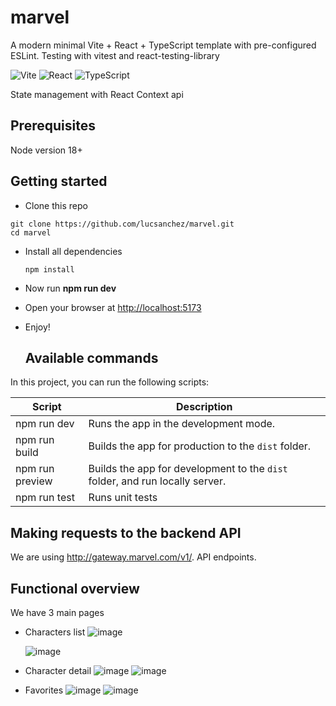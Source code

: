# marvel

A modern minimal Vite + React + TypeScript template with pre-configured ESLint. Testing with vitest and react-testing-library 

![Vite](https://img.shields.io/badge/Vite-B73BFE?style=for-the-badge&logo=vite&logoColor=FFD62E)
![React](https://img.shields.io/badge/React-20232A?style=for-the-badge&logo=react&logoColor=61DAFB)
![TypeScript](https://img.shields.io/badge/TypeScript-007ACC?style=for-the-badge&logo=typescript&logoColor=white)

State management with React Context api

## Prerequisites
Node version 18+

## Getting started
 - Clone this repo

  ```
  git clone https://github.com/lucsanchez/marvel.git
  cd marvel
  ```

- Install all dependencies

  ```
  npm install
  ```
- Now run **npm run dev**

- Open your browser at [http://localhost:5173](http://localhost:5173/)
- Enjoy!

  ## Available commands

<p>In this project, you can run the following scripts:</p>

| Script           | Description                                                                 |
| -------------    | --------------------------------------------------------------------------- |
| npm run dev      | Runs the app in the development mode.                                       |
| npm run build    | Builds the app for production to the `dist` folder.                         |
| npm run preview  | Builds the app for development to the `dist` folder, and run locally server. |
| npm run test     | Runs unit tests                                     |

## Making requests to the backend API
We are using http://gateway.marvel.com/v1/. API endpoints. 

## Functional overview
We have 3 main pages
- Characters list 
  ![image](https://github.com/lucsanchez/marvel/assets/13258528/5d51967b-7cb8-4dcf-9dc0-aa77e18af073)

  ![image](https://github.com/lucsanchez/marvel/assets/13258528/2d0b4ddb-e06d-4ff7-93c7-de001ae50276)




- Character detail
  ![image](https://github.com/lucsanchez/marvel/assets/13258528/7e602428-59bb-48bc-a26a-857f5c0f080d)
  ![image](https://github.com/lucsanchez/marvel/assets/13258528/3661ffd8-d9ab-43a1-bc68-48cf54bfcdb1)




- Favorites
  ![image](https://github.com/lucsanchez/marvel/assets/13258528/c159dc19-06a3-4a4f-80db-ba5deef114df)
  ![image](https://github.com/lucsanchez/marvel/assets/13258528/6761b6a8-44a1-4243-81e9-3a2148c6d2fe)

